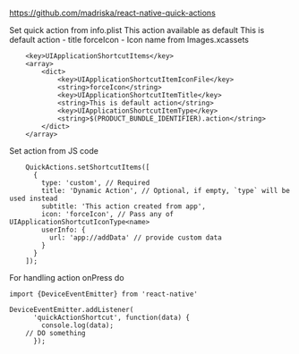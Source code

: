 https://github.com/madriska/react-native-quick-actions

Set quick action from info.plist
This action available as default
This is default action - title
forceIcon - Icon name from Images.xcassets

```
	<key>UIApplicationShortcutItems</key>
	<array>
		<dict>
			<key>UIApplicationShortcutItemIconFile</key>
			<string>forceIcon</string>
			<key>UIApplicationShortcutItemTitle</key>
			<string>This is default action</string>
			<key>UIApplicationShortcutItemType</key>
			<string>$(PRODUCT_BUNDLE_IDENTIFIER).action</string>
		</dict>
	</array>
```

Set action from JS code

```
    QuickActions.setShortcutItems([
      {
        type: 'custom', // Required
        title: 'Dynamic Action', // Optional, if empty, `type` will be used instead
        subtitle: 'This action created from app',
        icon: 'forceIcon', // Pass any of UIApplicationShortcutIconType<name>
        userInfo: {
          url: 'app://addData' // provide custom data
        }
      }
    ]);
```

For handling action onPress do

```
import {DeviceEventEmitter} from 'react-native'

DeviceEventEmitter.addListener(
      'quickActionShortcut', function(data) {
        console.log(data);
	// DO something
      });
```

